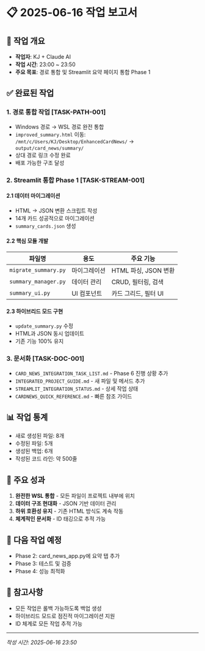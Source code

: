 # 📋 2025-06-16 작업 보고서

## 🎯 작업 개요
- **작업자**: KJ + Claude AI
- **작업 시간**: 23:00 ~ 23:50
- **주요 목표**: 경로 통합 및 Streamlit 요약 페이지 통합 Phase 1

## ✅ 완료된 작업

### 1. 경로 통합 작업 [TASK-PATH-001]
- Windows 경로 → WSL 경로 완전 통합
- `improved_summary.html` 이동: `/mnt/c/Users/KJ/Desktop/EnhancedCardNews/` → `output/card_news/summary/`
- 상대 경로 링크 수정 완료
- 배포 가능한 구조 달성

### 2. Streamlit 통합 Phase 1 [TASK-STREAM-001]
#### 2.1 데이터 마이그레이션
- HTML → JSON 변환 스크립트 작성
- 14개 카드 성공적으로 마이그레이션
- `summary_cards.json` 생성

#### 2.2 핵심 모듈 개발
| 파일명 | 용도 | 주요 기능 |
|--------|------|----------|
| `migrate_summary.py` | 마이그레이션 | HTML 파싱, JSON 변환 |
| `summary_manager.py` | 데이터 관리 | CRUD, 필터링, 검색 |
| `summary_ui.py` | UI 컴포넌트 | 카드 그리드, 필터 UI |

#### 2.3 하이브리드 모드 구현
- `update_summary.py` 수정
- HTML과 JSON 동시 업데이트
- 기존 기능 100% 유지

### 3. 문서화 [TASK-DOC-001]
- `CARD_NEWS_INTEGRATION_TASK_LIST.md` - Phase 6 진행 상황 추가
- `INTEGRATED_PROJECT_GUIDE.md` - 새 파일 및 메서드 추가
- `STREAMLIT_INTEGRATION_STATUS.md` - 상세 작업 상태
- `CARDNEWS_QUICK_REFERENCE.md` - 빠른 참조 가이드

## 📊 작업 통계
- 새로 생성된 파일: 8개
- 수정된 파일: 5개
- 생성된 백업: 6개
- 작성된 코드 라인: 약 500줄

## 🔑 주요 성과
1. **완전한 WSL 통합** - 모든 파일이 프로젝트 내부에 위치
2. **데이터 구조 현대화** - JSON 기반 데이터 관리
3. **하위 호환성 유지** - 기존 HTML 방식도 계속 작동
4. **체계적인 문서화** - ID 태깅으로 추적 가능

## 🚀 다음 작업 예정
- Phase 2: card_news_app.py에 요약 탭 추가
- Phase 3: 테스트 및 검증
- Phase 4: 성능 최적화

## 📝 참고사항
- 모든 작업은 롤백 가능하도록 백업 생성
- 하이브리드 모드로 점진적 마이그레이션 지원
- ID 체계로 모든 작업 추적 가능

---
*작성 시간: 2025-06-16 23:50*
